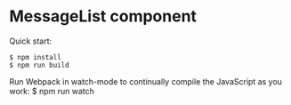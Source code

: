 # MessageList component
Quick start:
```
$ npm install
$ npm run build
```

Run Webpack in watch-mode to continually compile the JavaScript as you work:
$ npm run watch
